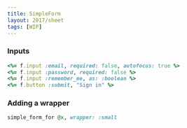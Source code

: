 ```yaml
---
title: SimpleForm
layout: 2017/sheet
tags: [WIP]
---
```


### Inputs

```ruby
<%= f.input :email, required: false, autofocus: true %>
<%= f.input :password, required: false %>
<%= f.input :remember_me, as: :boolean %>
<%= f.button :submit, "Sign in" %>
```

### Adding a wrapper

```ruby
simple_form_for @x, wrapper: :small
```

